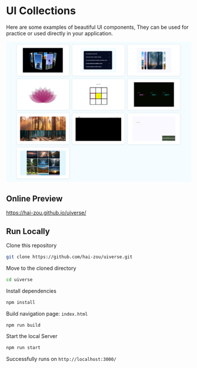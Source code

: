 # UI Collections

Here are some examples of beautiful UI components, They can be used for practice or used directly in your application.

![Home Preview](/public/home-preview.png)

## Online Preview

<https://hai-zou.github.io/uiverse/>

## Run Locally

Clone this repository

```bash
git clone https://github.com/hai-zou/uiverse.git
```
 
Move to the cloned directory

```bash
cd uiverse
```

Install dependencies

```bash
npm install
```

Build navigation page: `index.html`

```bash
npm run build
```

Start the local Server

```bash
npm run start
```

Successfully runs on `http://localhost:3000/`
